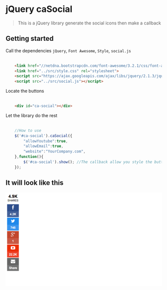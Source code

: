 # jQuery caSocial

> This is a jQuery library generate the social icons then make a callback</a>

## Getting started

Call the dependencies `jQuery`, `Font Awesome`, `Style`, `social.js`

```html
	
	<link href="//netdna.bootstrapcdn.com/font-awesome/3.2.1/css/font-awesome.css" rel="stylesheet">
	<link href="../src/style.css" rel="stylesheet">
	<script src="https://ajax.googleapis.com/ajax/libs/jquery/2.1.3/jquery.min.js"></script>
	<script src="../src/social.js"></script>

```

Locate the buttons

```html

	<div id="ca-social"></div>

```

Let the library do the rest

```js

	//How to use
	$('#ca-social').caSocial({
		"allowYoutube":true,
		"allowEmail":true,
		"website":"YourCompany.com",
	},function(){
		$('#ca-social').show(); //The callback allow you style the buttons the way you want
	});	

```
## It will look like this

![Sample 01](samples/demo.png?raw=true "Sample 01")


